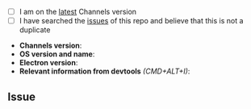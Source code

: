 <!--
  Hi there! Thank you for discovering and submitting an issue.
  Before you submit this; lets make sure of a few things.
  Please make sure the following boxes are ✅ if they are correct.
  If not, please try and fulfill these first.
-->

<!-- 👉 Checked checkbox should look like this: [x] -->
  - [ ] I am on the [latest](https://github.com/BuckyMaler/channels/releases/latest) Channels version
  - [ ] I have searched the [issues](https://github.com/BuckyMaler/channels/issues) of this repo and believe that this is not a duplicate

<!--
  Once those are done, if you're able to fill in the following list with your information,
  it'd be very helpful to whoever handles the issue.
-->

- **Channels version**: <!-- Replace with version -->
- **OS version and name**: <!-- Replace with version + name -->
- **Electron version**: <!-- Replace with version -->
- **Relevant information from devtools** _(CMD+ALT+I)_: <!-- Replace with info if applicable, or N/A -->

## Issue
<!-- 👉 Now feel free to write your issue, but please be descriptive! Thanks again 🙌 ❤️ -->
